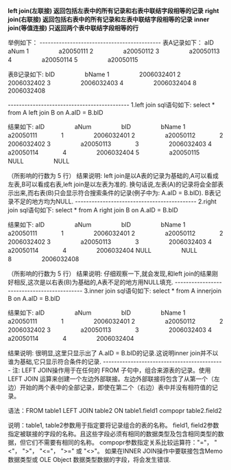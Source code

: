 **left join(左联接) 返回包括左表中的所有记录和右表中联结字段相等的记录**
**right join(右联接) 返回包括右表中的所有记录和左表中联结字段相等的记录**
**inner join(等值连接) 只返回两个表中联结字段相等的行**



举例如下：
\--------------------------------------------
表A记录如下：
aID　　　　　aNum
1　　　　　a20050111
2　　　　　a20050112
3　　　　　a20050113
4　　　　　a20050114
5　　　　　a20050115

表B记录如下:
bID　　　　　bName
1　　　　　2006032401
2　　　　　2006032402
3　　　　　2006032403
4　　　　　2006032404
8　　　　　2006032408

\--------------------------------------------
1.left join
sql语句如下:
select * from A
left join B
on A.aID = B.bID

结果如下:
aID　　　　　aNum　　　　　bID　　　　　bName
1　　　　　a20050111　　　　1　　　　　2006032401
2　　　　　a20050112　　　　2　　　　　2006032402
3　　　　　a20050113　　　　3　　　　　2006032403
4　　　　　a20050114　　　　4　　　　　2006032404
5　　　　　a20050115　　　　NULL　　　　　NULL

（所影响的行数为 5 行）
结果说明:
left join是以A表的记录为基础的,A可以看成左表,B可以看成右表,left join是以左表为准的.
换句话说,左表(A)的记录将会全部表示出来,而右表(B)只会显示符合搜索条件的记录(例子中为: A.aID = B.bID).
B表记录不足的地方均为NULL.
\--------------------------------------------
2.right join
sql语句如下:
select * from A
right join B
on A.aID = B.bID

结果如下:
aID　　　　　aNum　　　　　bID　　　　　bName
1　　　　　a20050111　　　　1　　　　　2006032401
2　　　　　a20050112　　　　2　　　　　2006032402
3　　　　　a20050113　　　　3　　　　　2006032403
4　　　　　a20050114　　　　4　　　　　2006032404
NULL　　　　　NULL　　　　　8　　　　　2006032408

（所影响的行数为 5 行）
结果说明:
仔细观察一下,就会发现,和left join的结果刚好相反,这次是以右表(B)为基础的,A表不足的地方用NULL填充.
\--------------------------------------------
3.inner join
sql语句如下:
select * from A
innerjoin B
on A.aID = B.bID

结果如下:
aID　　　　　aNum　　　　　bID　　　　　bName
1　　　　　a20050111　　　　1　　　　　2006032401
2　　　　　a20050112　　　　2　　　　　2006032402
3　　　　　a20050113　　　　3　　　　　2006032403
4　　　　　a20050114　　　　4　　　　　2006032404

结果说明:
很明显,这里只显示出了 A.aID = B.bID的记录.这说明inner join并不以谁为基础,它只显示符合条件的记录.
\--------------------------------------------
注:
LEFT JOIN操作用于在任何的 FROM 子句中，组合来源表的记录。使用 LEFT JOIN 运算来创建一个左边外部联接。左边外部联接将包含了从第一个（左边）开始的两个表中的全部记录，即使在第二个（右边）表中并没有相符值的记录。

语法：FROM table1 LEFT JOIN table2 ON table1.field1 compopr table2.field2

说明：table1, table2参数用于指定要将记录组合的表的名称。
field1, field2参数指定被联接的字段的名称。且这些字段必须有相同的数据类型及包含相同类型的数据，但它们不需要有相同的名称。
compopr参数指定关系比较运算符："="， "<"， ">"， "<="， ">=" 或 "<>"。
如果在INNER JOIN操作中要联接包含Memo 数据类型或 OLE Object 数据类型数据的字段，将会发生错误.
